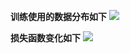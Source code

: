 **训练使用的数据分布如下**
![](C:\Users\hyf\Desktop\Figure_1.png)

**损失函数变化如下**
![](C:\Users\hyf\Desktop\Figure_2.png)

